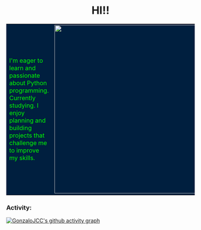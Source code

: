 <h1 align="center"> HI!! </h1>

<table width="100%" style="background-color:#001f3f;">
  <tr>
    <td width="60%" valign="middle" align="left" style="color:#00ff00;">
      <p>
        I'm eager to learn and passionate about Python programming. Currently studying.  
I enjoy planning and building projects that challenge me to improve my skills.
      </p>
    </td>
    <td width="40%" valign="middle" align="right">
      <img width="450" alt="snake" src="https://i.imgur.com/uqIdteX.png" />
    </td>
  </tr>
</table>

<h3 align="left">Activity:</h3>

[![GonzaloJCC's github activity graph](https://github-readme-activity-graph.vercel.app/graph?username=GonzaloJCC&bg_color=ffe6ee&color=000000&line=3399ff&point=ff9933&area=true&area_color=00ff00&hide_border=true&days=30&custom_title=Recent%20Activity)](https://github.com/ashutosh00710/github-readme-activity-graph)
